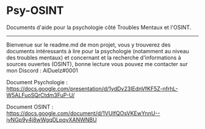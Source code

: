 # Psy-OSINT
Documents  d'aide pour la psychologie côté Troubles Mentaux et l'OSINT.

_____________________________________________________________________________________________________________

Bienvenue sur le readme.md de mon projet, vous y trouverez des documents intéressants à lire pour la psychologie (notamment au niveau des troubles mentaux) et concernant et la recherche d'informations à sources ouvertes (OSINT), bonne lecture vous pouvez me contacter sur mon Discord : AlDuelz#0001

Document Psychologie : https://docs.google.com/presentation/d/1ydDv23IEdnVfKF5Z-nfrhL-W5ALFuoSQrCtdm3FuP-U/

Document OSINT : https://docs.google.com/document/d/1VUIfQOsVKEwYnnU--iyNGp9y4j8wWgqDLpqvXANWNBU


